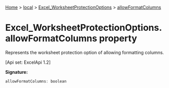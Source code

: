 [Home](./index) &gt; [local](local.md) &gt; [Excel\_WorksheetProtectionOptions](local.excel_worksheetprotectionoptions.md) &gt; [allowFormatColumns](local.excel_worksheetprotectionoptions.allowformatcolumns.md)

# Excel\_WorksheetProtectionOptions.allowFormatColumns property

Represents the worksheet protection option of allowing formatting columns. 

 \[Api set: ExcelApi 1.2\]

**Signature:**
```javascript
allowFormatColumns: boolean
```
